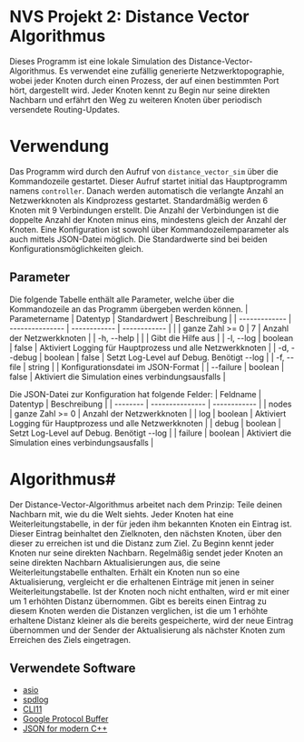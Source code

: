 # NVS Projekt 2: Distance Vector Algorithmus
Dieses Programm ist eine lokale Simulation des Distance-Vector-Algorithmus. Es verwendet eine zufällig generierte Netzwerktopographie, wobei jeder Knoten durch einen Prozess, der auf einen bestimmten Port hört, dargestellt wird. Jeder Knoten kennt zu Begin nur seine direkten Nachbarn und erfährt den Weg zu weiteren Knoten über periodisch versendete Routing-Updates.

# Verwendung
Das Programm wird durch den Aufruf von `distance_vector_sim` über die Kommandozeile gestartet. Dieser Aufruf startet initial das Hauptprogramm namens `controller`. Danach werden automatisch die verlangte Anzahl an Netzwerkknoten als Kindprozess gestartet. Standardmäßig werden 6 Knoten mit 9 Verbindungen erstellt. Die Anzahl der Verbindungen ist die doppelte Anzahl der Knoten minus eins, mindestens gleich der Anzahl der Knoten. Eine Konfiguration ist sowohl über Kommandozeilemparameter als auch mittels JSON-Datei möglich. Die Standardwerte sind bei beiden Konfigurationsmöglichkeiten gleich.

## Parameter
Die folgende Tabelle enthält alle Parameter, welche über die Kommandozeile an das Programm übergeben werden können.
| Parametername | Datentyp        | Standardwert | Beschreibung |
| ------------- | --------------- | ------------ | ------------ |
|               | ganze Zahl >= 0 | 7            | Anzahl der Netzwerkknoten |
| -h, --help    |                 |              | Gibt die Hilfe aus |
| -l, --log     | boolean         | false        | Aktiviert Logging für Hauptprozess und alle Netzwerkknoten |
| -d, --debug   | boolean         | false        | Setzt Log-Level auf Debug. Benötigt --log |
| -f, --file    | string          |              | Konfigurationsdatei im JSON-Format |
| --failure     | boolean         | false        | Aktiviert die Simulation eines verbindungsausfalls |

Die JSON-Datei zur Konfiguration hat folgende Felder:
| Feldname | Datentyp        | Beschreibung |
| -------- | --------------- | ------------ |
| nodes    | ganze Zahl >= 0 | Anzahl der Netzwerkknoten |
| log      | boolean         | Aktiviert Logging für Hauptprozess und alle Netzwerkknoten |
| debug    | boolean         | Setzt Log-Level auf Debug. Benötigt --log |
| failure  | boolean         | Aktiviert die Simulation eines verbindungsausfalls |

# Algorithmus#
Der Distance-Vector-Algorithmus arbeitet nach dem Prinzip: Teile deinen Nachbarn mit, wie du die Welt siehts. Jeder Knoten hat eine Weiterleitungstabelle, in der für jeden ihm bekannten Knoten ein Eintrag ist. Dieser Eintrag beinhaltet den Zielknoten, den nächsten Knoten, über den dieser zu erreichen ist und die Distanz zum Ziel. Zu Beginn kennt jeder Knoten nur seine direkten Nachbarn. Regelmäßig sendet jeder Knoten an seine direkten Nachbarn Aktualisierungen aus, die seine Weiterleitungstabelle enthalten. Erhält ein Knoten nun so eine Aktualisierung, vergleicht er die erhaltenen Einträge mit jenen in seiner Weiterleitungstabelle. Ist der Knoten noch nicht enthalten, wird er mit einer um 1 erhöhten Distanz übernommen. Gibt es bereits einen Eintrag zu diesem Knoten werden die Distanzen verglichen, ist die um 1 erhöhte erhaltene Distanz kleiner als die bereits gespeicherte, wird der neue Eintrag übernommen und der Sender der Aktualisierung als nächster Knoten zum Erreichen des Ziels eingetragen.

## Verwendete Software
* [asio](https://think-async.com/Asio/)
* [spdlog](https://github.com/gabime/spdlog)
* [CLI11](https://github.com/CLIUtils/CLI11)
* [Google Protocol Buffer](https://developers.google.com/protocol-buffers/)
* [JSON  for modern C++](https://github.com/nlohmann/json)

